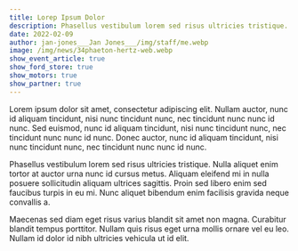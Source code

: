 ```yaml
---
title: Lorep Ipsum Dolor
description: Phasellus vestibulum lorem sed risus ultricies tristique.
date: 2022-02-09
author: jan-jones___Jan Jones___/img/staff/me.webp
image: /img/news/34phaeton-hertz-web.webp
show_event_article: true
show_ford_store: true
show_motors: true
show_partner: true
---
```


Lorem ipsum dolor sit amet, consectetur adipiscing elit. Nullam auctor, nunc id aliquam tincidunt, nisi nunc tincidunt nunc, nec tincidunt nunc nunc id nunc. Sed euismod, nunc id aliquam tincidunt, nisi nunc tincidunt nunc, nec tincidunt nunc nunc id nunc. Donec auctor, nunc id aliquam tincidunt, nisi nunc tincidunt nunc, nec tincidunt nunc nunc id nunc.

Phasellus vestibulum lorem sed risus ultricies tristique. Nulla aliquet enim tortor at auctor urna nunc id cursus metus. Aliquam eleifend mi in nulla posuere sollicitudin aliquam ultrices sagittis. Proin sed libero enim sed faucibus turpis in eu mi. Nunc aliquet bibendum enim facilisis gravida neque convallis a.

Maecenas sed diam eget risus varius blandit sit amet non magna. Curabitur blandit tempus porttitor. Nullam quis risus eget urna mollis ornare vel eu leo. Nullam id dolor id nibh ultricies vehicula ut id elit.

